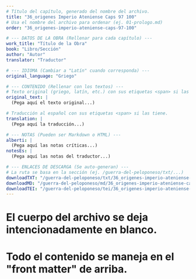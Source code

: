 ```yaml
---
# Título del capítulo, generado del nombre del archivo.
title: "36_origenes Imperio Ateniense Caps 97 100"
# Usa el nombre del archivo para ordenar (ej. 01-prologo.md)
order: "36_origenes-imperio-ateniense-caps-97-100"

# --- DATOS DE LA OBRA (Rellenar para cada capítulo) ---
work_title: "Título de la Obra"
book: "Libro/Sección"
author: "Autor"
translator: "Traductor"

# --- IDIOMA (Cambiar a "Latín" cuando corresponda) ---
original_language: "Griego"

# --- CONTENIDO (Rellenar con los textos) ---
# Texto original (griego, latín, etc.) con sus etiquetas <span> si las tiene.
original_text: |
  (Pega aquí el texto original...)

# Traducción al español con sus etiquetas <span> si las tiene.
translation: |
  (Pega aquí la traducción...)

# --- NOTAS (Pueden ser Markdown o HTML) ---
alberti: |
  (Pega aquí las notas críticas...)
notesEs: |
  (Pega aquí las notas del traductor...)

# --- ENLACES DE DESCARGA (Se auto-generan) ---
# La ruta se basa en la sección (ej. /guerra-del-peloponeso/txt/...)
downloadTXT: "/guerra-del-peloponeso/txt/36_origenes-imperio-ateniense-caps-97-100.txt"
downloadMD: "/guerra-del-peloponeso/md/36_origenes-imperio-ateniense-caps-97-100.md"
downloadTEI: "/guerra-del-peloponeso/tei/36_origenes-imperio-ateniense-caps-97-100.xml"
---
```

# El cuerpo del archivo se deja intencionadamente en blanco.
# Todo el contenido se maneja en el "front matter" de arriba.